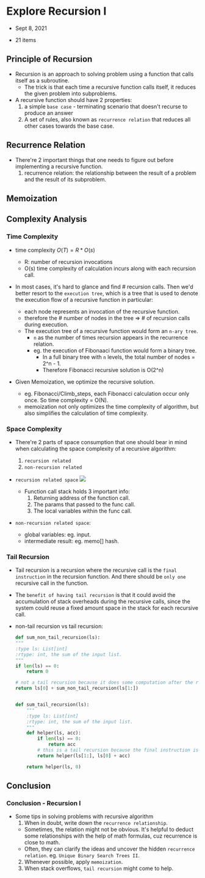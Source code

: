 # Explore Recursion I

- Sept 8, 2021

* 21 items

## Principle of Recursion

- Recursion is an approach to solving problem using a function that calls itself as a subroutine.
  - The trick is that each time a recursive function calls itself, it reduces the given problem into subproblems.
- A recursive function should have 2 properties:
  1. a simple `base case` - terminating scenario that doesn't recurse to produce an answer
  2. A set of rules, also known as `recurrence relation` that reduces all other cases towards the base case.

## Recurrence Relation

- There're 2 important things that one needs to figure out before implementing a recursive function.
  1. recurrence relation: the relationship between the result of a problem and the result of its subproblem.

## Memoization

## Complexity Analysis

### Time Complexity

- time complexity $O(T) = R*O(s)$

  - R: number of recursion invocations
  - O(s) time complexity of calculation incurs along with each recursion call.

- In most cases, it's hard to glance and find # recursion calls. Then we'd better resort to the `execution tree`, which is a tree that is used to denote the execution flow of a recursive function in particular:

  - each node represents an invocation of the recursive function.
  - therefore the # number of nodes in the tree => # of recursion calls during execution.
  - The execution tree of a recursive function would form an `n-ary tree`.
    - `n` as the number of times recursion appears in the recurrence relation.
    - eg. the execution of Fibonaaci function would form a binary tree.
      - In a full binary tree with `n` levels, the total number of nodes = 2^n - 1.
      - Therefore Fibonacci recursive solution is O(2^n)

- Given Memoization, we optimize the recursive solution.
  - eg. Fibonacci/Climb_steps, each Fibonacci calculation occur only once. So time complexity = O(N).
  * memoization not only optimizes the time complexity of algorithm, but also simplifies the calculation of time complexity.

### Space Complexity

- There're 2 parts of space consumption that one should bear in mind when calculating the space complexity of a recursive algorithm:

  1. `recursion related`
  2. `non-recursion related`

- `recursion related space` ![](https://assets.leetcode.com/uploads/2019/01/25/card_recursion_stack.png)
  - Function call stack holds 3 important info:
    1. Returning address of the function call.
    2. The params that passed to the func call.
    3. The local variables within the func call.
- `non-recursion related space`:
  - global variables: eg. input.
  - intermediate result: eg. memo[] hash.

### Tail Recursion

- Tail recursion is a recursion where the recursive call is the `final instruction` in the recursion function. And there should be `only one` recursive call in the function.

* The `benefit of having tail recursion` is that it could avoid the accumulation of stack overheads during the recursive calls, since the system could reuse a fixed amount space in the stack for each recursive call.

* non-tail recursion vs tail recursion:

  ```python
  def sum_non_tail_recursion(ls):
  """
  :type ls: List[int]
  :rtype: int, the sum of the input list.
  """
  if len(ls) == 0:
      return 0

  # not a tail recursion because it does some computation after the recursive call returned.
  return ls[0] + sum_non_tail_recursion(ls[1:])


  def sum_tail_recursion(ls):
      """
      :type ls: List[int]
      :rtype: int, the sum of the input list.
      """
      def helper(ls, acc):
          if len(ls) == 0:
              return acc
          # this is a tail recursion because the final instruction is a recursive call.
          return helper(ls[1:], ls[0] + acc)

      return helper(ls, 0)
  ```

## Conclusion

### Conclusion - Recursion I

- Some tips in solving problems with recursive algorithm
  1. When in doubt, write down the `recurrence relationship`.
  - Sometimes, the relation might not be obvious. It's helpful to deduct some relationships with the help of math formulas, cuz recurrence is close to math.
  - Often, they can clarify the ideas and uncover the hidden `recurrence relation`. eg. `Unique Binary Search Trees II`.
  2. Whenever possible, apply `memoization`.
  3. When stack overflows, `tail recursion` might come to help.
